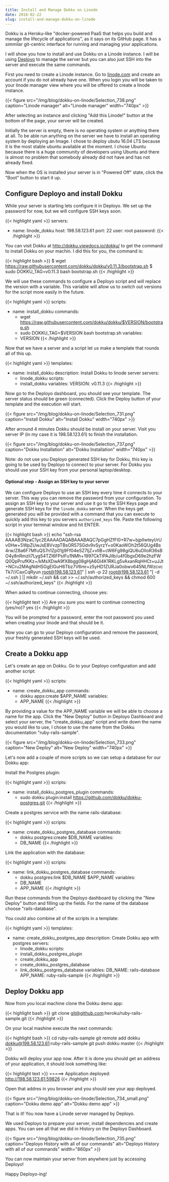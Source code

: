 ```yaml
---
title: Install and Manage Dokku on Linode
date: 2018-02-22
slug: install-and-manage-dokku-on-linode
---
```


Dokku is a Heroku-like "docker-powered PaaS that helps you build and manage the lifecycle of applications", as it says on its GitHub page. It has a simmilar git-centric interface for running and managing your applications.

I will show you how to install and use Dokku on a Linode instance. I will be using [Deployo](https://deployo.me) to manage the server but you can also just SSH into the server and execute the same commands.

First you need to create a Linode instance. Go to [linode.com](https://www.linode.com/?r=a353c3bb9c2ebc925fe7a565fb81cb5a2378120f) and create an account if you do not already have one. When you login you will be taken to your linode manager view where you will be offered to create a linode instance.

{{< figure src="/img/blog/dokku-on-linode/Selection_738.png" caption="Linode manager" alt="Linode manager" width="740px" >}}

After selecting an instance and clicking "Add this Linode!" button at the bottom of the page, your server will be created.

Initially the server is empty, there is no operating system or anything there at all. To be able run anything on the server we have to install an operating system by deploying an Image. I chose to deploy ubutu 16.04 LTS because it is the most stable ubuntu available at the moment. I chose Ubuntu because there is a huge community of developers using Ubuntu and there is almost no problem that somebody already did not have and has not already fixed.

Now when the OS is installed your server is in "Powered Off" state, click the "Boot" button to start it up.

## Configure Deployo and install Dokku

While your server is starting lets configure it in Deployo. We set up the password for now, but we will configure SSH keys soon.

{{< highlight yaml >}}
servers:
- name: linode_dokku
  host: 198.58.123.61
  port: 22
  user: root
  password: <your root password>
{{< /highlight >}}

You can visit Dokku at http://dokku.viewdocs.io/dokku/ to get the command to install Dokku on your machin. I did this for you, the command is:

{{< highlight bash >}}
$ wget https://raw.githubusercontent.com/dokku/dokku/v0.11.3/bootstrap.sh
$ sudo DOKKU_TAG=v0.11.3 bash bootstrap.sh
{{< /highlight >}}

We will use these commands to configure a Deployo script and will replace the version with a variable. This variable will allow us to switch out versions for the script more easily in the future.

{{< highlight yaml >}}
scripts:
- name: install_dokku
  commands:
  - wget https://raw.githubusercontent.com/dokku/dokku/$VERSION/bootstrap.sh
  - sudo DOKKU_TAG=$VERSION bash bootstrap.sh
  variables:
  - VERSION
{{< /highlight >}}

Now that we have a server and a script let us make a template that rounds all of this up.

{{< highlight yaml >}}
templates:
- name: install_dokku
  description: Install Dokku to linode server
  servers:
  - linode_dokku
  scripts:
  - install_dokku
  variables:
    VERSION: v0.11.3
{{< /highlight >}}

Now go to the Deployo dashboard, you should see your template. The server status should be green (connected). Click the Deploy button of your template and the execution will start.

{{< figure src="/img/blog/dokku-on-linode/Selection_731.png" caption="Install Dokku" alt="Install Dokku" width="740px" >}}

After arround 4 minutes Dokku should be install on your server. Visit you server IP (in my case it is 198.58.123.61) to finish the installation.

{{< figure src="/img/blog/dokku-on-linode/Selection_737.png" caption="Dokku Installation" alt="Dokku Installation" width="740px" >}}

Note: do not use you Deployo generated SSH key for Dokku, this key is going to be used by Deployo to connect to your server. For Dokku you should use your SSH key from your personal laptop/desktop.

#### Optional step - Assign an SSH key to your server

We can configure Deployo to use an SSH key every time it connects to your server. This way you can remove the password from your configuration. To assign an SSH key to your server and use it go to the SSH Keys page and generate SSH keys for the `linode_dokku` server. When the keys get generated you will be provided with a command that you can execute to quickly add this key to you servers `authorized_keys` file. Paste the following script in your terminal window and hit ENTER.

{{< highlight bash >}}
echo "ssh-rsa AAAAB3NzaC1yc2EAAAADAQABAAABAQC7pGgHZfFl0+R7w+bjpllwteyI/rUv0Hw+5WpZUwJsE8VvzpTBsOR57SGdv9vSyrzY+o0KaoWOh2t56QUg4Bs4rw/Z8a6F7MfuQS7n1Zp01jj9Ff04eSZ7ljZ+vIIB+cW6Fg98giQU6uDlloR36sBO4y8nRmzli7Lyg54TZI6FPsIFu1NMh+1997CkTlPAJiIb/u4f0bgxD69e2hzFWQ0QpPrufKKz+/kMsXDwA9fX8bgg08gHjA6Gl4K1RKLg5vAxanRqHHCt+uJJt+NCru2MAgNdHSGgElGuH6Tbz7V6mr+z5yHD1ZURJa0obwv645NLfWzcvcTk7//CaxCqRyun root@198.58.123.61" | ssh -p 22 root@198.58.123.61 "[ -d ~/.ssh ] || mkdir ~/.ssh && cat >> ~/.ssh/authorized_keys && chmod 600 ~/.ssh/authorized_keys"
{{< /highlight >}}

When asked to continue connecting, choose yes:

{{< highlight text >}}
Are you sure you want to continue connecting (yes/no)? yes
{{< /highlight >}}

You will be prompted for a password, enter the root password you used when creating your linode and that should be it.

Now you can go to your Deployo configuration and remove the password, your freshly generated SSH keys will be used.

## Create a Dokku app

Let's create an app on Dokku. Go to your Deployo configuration and add another script:

{{< highlight yaml >}}
scripts:
- name: create_dokku_app
  commands:
  - dokku apps:create $APP_NAME
  variables:
  - APP_NAME
{{< /highlight >}}

By providing a value for the APP_NAME variable we will be able to choose a name for the app. Click the "New Deploy" button in Deployo Dashboard and select your server, the "create_dokku_app" script and write down the name you would like to use, I chose to use the name from the Dokku documentation "ruby-rails-sample".

{{< figure src="/img/blog/dokku-on-linode/Selection_733.png" caption="New Deploy" alt="New Deploy" width="740px" >}}

Let's now add a couple of more scripts so we can setup a database for our Dokku app:

Install the Postgres plugin:

{{< highlight yaml >}}
scripts:
- name: install_dokku_postgres_plugin
  commands:
  - sudo dokku plugin:install https://github.com/dokku/dokku-postgres.git
{{< /highlight >}}

Create a postgres service with the name rails-database:

{{< highlight yaml >}}
scripts:
- name: create_dokku_postgres_database
  commands:
  - dokku postgres:create $DB_NAME
  variables:
  - DB_NAME
{{< /highlight >}}

Link the application with the database:

{{< highlight yaml >}}
scripts:
- name: link_dokku_postgres_database
  commands:
  - dokku postgres:link $DB_NAME $APP_NAME
  variables:
  - DB_NAME
  - APP_NAME
{{< /highlight >}}

Run these commands from the Deployo dashboard by clicking the "New Deploy" button and filling up the fields. For the name of the database choose "rails-database".

You could also combine all of the scripts in a template:

{{< highlight yaml >}}
templates:
- name: create_dokku_postgres_app
  description: Create Dokku app with postgres
  servers:
  - linode_dokku
  scripts:
  - install_dokku_postgres_plugin
  - create_dokku_app
  - create_dokku_postgres_database
  - link_dokku_postgres_database
  variables:
    DB_NAME: rails-database
    APP_NAME: ruby-rails-sample
{{< /highlight >}}

## Deploy Dokku app

Now from you local machine clone the Dokku demo app:

{{< highlight bash >}}
git clone git@github.com:heroku/ruby-rails-sample.git
{{< /highlight >}}

On your local mashine execute the next commands:

{{< highlight bash >}}
cd ruby-rails-sample
git remote add dokku dokku@198.58.123.61:ruby-rails-sample
git push dokku master
{{< /highlight >}}

Dokku will deploy your app now. After it is done you should get an address of your application, it should look something like:

{{< highlight text >}}
=====> Application deployed:
       http://198.58.123.61:59826
{{< /highlight >}}

Open that addres in you browser and you should see your app deployed.

{{< figure src="/img/blog/dokku-on-linode/Selection_734_small.png" caption="Dokku demo app" alt="Dokku demo app" >}}

That is it! You now have a Linode server managed by Deployo.

We used Deployo to prepare your server, install dependencies and create apps. You can see all that we did in History on the Deployo Dashboard.

{{< figure src="/img/blog/dokku-on-linode/Selection_735.png" caption="Deployo History with all of our commands" alt="Deployo History with all of our commands" width="860px" >}}

You can now maintain your server from anywhere just by accessing Deployo!

Happy Deployo-ing!